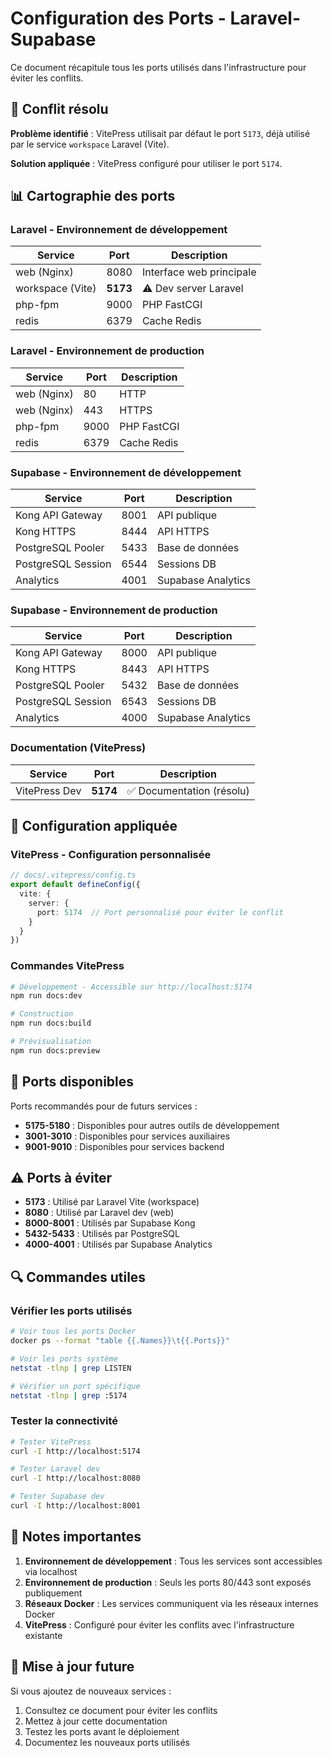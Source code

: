 # Configuration des Ports - Laravel-Supabase

Ce document récapitule tous les ports utilisés dans l'infrastructure pour éviter les conflits.

## 🚨 Conflit résolu

**Problème identifié** : VitePress utilisait par défaut le port `5173`, déjà utilisé par le service `workspace` Laravel (Vite).

**Solution appliquée** : VitePress configuré pour utiliser le port `5174`.

## 📊 Cartographie des ports

### Laravel - Environnement de développement
| Service | Port | Description |
|---------|------|-------------|
| web (Nginx) | 8080 | Interface web principale |
| workspace (Vite) | **5173** | ⚠️ Dev server Laravel |
| php-fpm | 9000 | PHP FastCGI |
| redis | 6379 | Cache Redis |

### Laravel - Environnement de production
| Service | Port | Description |
|---------|------|-------------|
| web (Nginx) | 80 | HTTP |
| web (Nginx) | 443 | HTTPS |
| php-fpm | 9000 | PHP FastCGI |
| redis | 6379 | Cache Redis |

### Supabase - Environnement de développement
| Service | Port | Description |
|---------|------|-------------|
| Kong API Gateway | 8001 | API publique |
| Kong HTTPS | 8444 | API HTTPS |
| PostgreSQL Pooler | 5433 | Base de données |
| PostgreSQL Session | 6544 | Sessions DB |
| Analytics | 4001 | Supabase Analytics |

### Supabase - Environnement de production
| Service | Port | Description |
|---------|------|-------------|
| Kong API Gateway | 8000 | API publique |
| Kong HTTPS | 8443 | API HTTPS |
| PostgreSQL Pooler | 5432 | Base de données |
| PostgreSQL Session | 6543 | Sessions DB |
| Analytics | 4000 | Supabase Analytics |

### Documentation (VitePress)
| Service | Port | Description |
|---------|------|-------------|
| VitePress Dev | **5174** | ✅ Documentation (résolu) |

## 🔧 Configuration appliquée

### VitePress - Configuration personnalisée

```typescript
// docs/.vitepress/config.ts
export default defineConfig({
  vite: {
    server: {
      port: 5174  // Port personnalisé pour éviter le conflit
    }
  }
})
```

### Commandes VitePress

```bash
# Développement - Accessible sur http://localhost:5174
npm run docs:dev

# Construction
npm run docs:build

# Prévisualisation
npm run docs:preview
```

## 🚦 Ports disponibles

Ports recommandés pour de futurs services :

- **5175-5180** : Disponibles pour autres outils de développement
- **3001-3010** : Disponibles pour services auxiliaires
- **9001-9010** : Disponibles pour services backend

## ⚠️ Ports à éviter

- **5173** : Utilisé par Laravel Vite (workspace)
- **8080** : Utilisé par Laravel dev (web)
- **8000-8001** : Utilisés par Supabase Kong
- **5432-5433** : Utilisés par PostgreSQL
- **4000-4001** : Utilisés par Supabase Analytics

## 🔍 Commandes utiles

### Vérifier les ports utilisés
```bash
# Voir tous les ports Docker
docker ps --format "table {{.Names}}\t{{.Ports}}"

# Voir les ports système
netstat -tlnp | grep LISTEN

# Vérifier un port spécifique
netstat -tlnp | grep :5174
```

### Tester la connectivité
```bash
# Tester VitePress
curl -I http://localhost:5174

# Tester Laravel dev
curl -I http://localhost:8080

# Tester Supabase dev
curl -I http://localhost:8001
```

## 📝 Notes importantes

1. **Environnement de développement** : Tous les services sont accessibles via localhost
2. **Environnement de production** : Seuls les ports 80/443 sont exposés publiquement
3. **Réseaux Docker** : Les services communiquent via les réseaux internes Docker
4. **VitePress** : Configuré pour éviter les conflits avec l'infrastructure existante

## 🔄 Mise à jour future

Si vous ajoutez de nouveaux services :

1. Consultez ce document pour éviter les conflits
2. Mettez à jour cette documentation
3. Testez les ports avant le déploiement
4. Documentez les nouveaux ports utilisés 